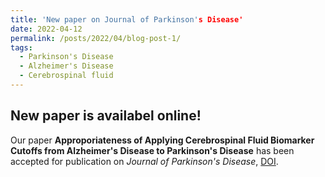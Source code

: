 ```yaml
---
title: 'New paper on Journal of Parkinson's Disease'
date: 2022-04-12
permalink: /posts/2022/04/blog-post-1/
tags:
  - Parkinson's Disease
  - Alzheimer's Disease
  - Cerebrospinal fluid
---
```


New paper is availabel online!
-----

Our paper <b>Approporiateness of Applying Cerebrospinal Fluid Biomarker Cutoffs from Alzheimer's Disease to Parkinson's Disease</b> has been
accepted for publication on <i>Journal of Parkinson's Disease</i>, [DOI](https://doi.org/10.3233/JPD-212989).

